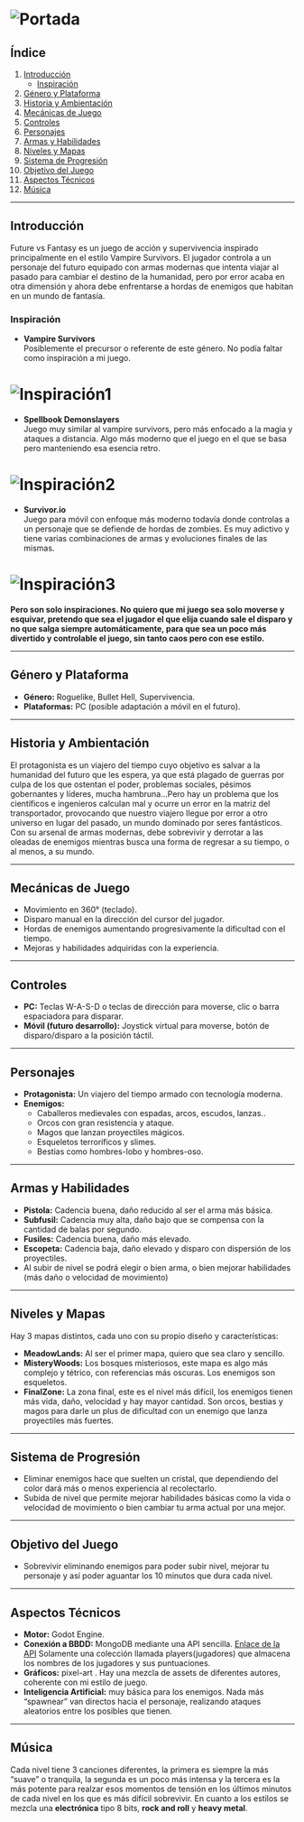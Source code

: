 # ![Portada](./Assets/Inspirations/Portada_tfg.jpg)

## Índice

1. [Introducción](#introducción)
	- [Inspiración](#inspiración)
2. [Género y Plataforma](#género-y-plataforma)
3. [Historia y Ambientación](#historia-y-ambientación)
4. [Mecánicas de Juego](#mecánicas-de-juego)
5. [Controles](#controles)
6. [Personajes](#personajes)
7. [Armas y Habilidades](#armas-y-habilidades)
8. [Niveles y Mapas](#niveles-y-mapas)
9. [Sistema de Progresión](#sistema-de-progresión)
10. [Objetivo del Juego](#objetivo-del-juego)
11. [Aspectos Técnicos](#aspectos-técnicos)
12. [Música](#música)

---

## Introducción

Future vs Fantasy es un juego de acción y supervivencia inspirado principalmente en el estilo Vampire Survivors. El jugador controla a un personaje del futuro equipado con armas modernas que intenta viajar al pasado para cambiar el destino de la humanidad, pero por error acaba en otra dimensión y ahora debe enfrentarse a hordas de enemigos que habitan en un mundo de fantasía.

### Inspiración

- **Vampire Survivors**  
Posiblemente el precursor o referente de este género. No podía faltar como inspiración a mi juego.

# ![Inspiración1](./Assets/Inspirations/Vampire_inspiration.png)

- **Spellbook Demonslayers**  
Juego muy similar al vampire survivors, pero más enfocado a la magia y ataques a distancia. Algo más moderno que el juego en el que se basa pero manteniendo esa esencia retro.

# ![Inspiración2](./Assets/Inspirations/inspiration2.jpg)

- **Survivor.io**  
Juego para móvil con enfoque más moderno todavía donde controlas a un personaje que se defiende de hordas de zombies. Es muy adictivo y tiene varias combinaciones de armas y evoluciones finales de las mismas.
# ![Inspiración3](./Assets/Inspirations/inspiration3.jpeg)

**Pero son solo inspiraciones. No quiero que mi juego sea solo moverse y esquivar, pretendo que sea el jugador el que elija cuando sale el disparo y no que salga siempre automáticamente, para que sea un poco más divertido y controlable el juego, sin tanto caos pero con ese estilo.**

---

## Género y Plataforma

- **Género:** Roguelike, Bullet Hell, Supervivencia.  
- **Plataformas:** PC (posible adaptación a móvil en el futuro).

---

## Historia y Ambientación

El protagonista es un viajero del tiempo cuyo objetivo es salvar a la humanidad del futuro que les espera, ya que está plagado de guerras por culpa de los que ostentan el poder, problemas sociales, pésimos gobernantes y líderes, mucha hambruna...Pero hay un problema que los científicos e ingenieros calculan mal y ocurre un error en la matriz del transportador, provocando que nuestro viajero llegue por error a otro universo en lugar del pasado, un mundo dominado por seres fantásticos. Con su arsenal de armas modernas, debe sobrevivir y derrotar a las oleadas de enemigos mientras busca una forma de regresar a su tiempo, o al menos, a su mundo.

---

## Mecánicas de Juego

- Movimiento en 360° (teclado).  
- Disparo manual en la dirección del cursor del jugador. 
- Hordas de enemigos aumentando progresivamente la dificultad con el tiempo.
- Mejoras y habilidades adquiridas con la experiencia.  

---

## Controles

- **PC:** Teclas W-A-S-D o teclas de dirección para moverse, clic o barra espaciadora para disparar.  
- **Móvil (futuro desarrollo):** Joystick virtual para moverse, botón de disparo/disparo a la posición táctil.

---

## Personajes

- **Protagonista:** Un viajero del tiempo armado con tecnología moderna.  
- **Enemigos:**
  - Caballeros medievales con espadas, arcos, escudos, lanzas..  
  - Orcos con gran resistencia y ataque. 
  - Magos que lanzan proyectiles mágicos.  
  - Esqueletos terroríficos y slimes.  
  - Bestias como hombres-lobo y hombres-oso.

---

## Armas y Habilidades

- **Pistola:** Cadencia buena, daño reducido al ser el arma más básica.
- **Subfusil:** Cadencia muy alta, daño bajo que se compensa con la cantidad de balas por segundo.
- **Fusiles:** Cadencia buena, daño más elevado.
- **Escopeta:** Cadencia baja, daño elevado y disparo con dispersión de los proyectiles. 
- Al subir de nivel se podrá elegir o bien arma, o bien mejorar habilidades (más daño o velocidad de movimiento)

---

## Niveles y Mapas

Hay 3 mapas distintos, cada uno con su propio diseño y características:

- **MeadowLands:**  Al ser el primer mapa, quiero que sea claro y sencillo.  
- **MisteryWoods:** Los bosques misteriosos, este mapa es algo más complejo y tétrico, con referencias más oscuras. Los enemigos son esqueletos.
- **FinalZone:** La zona final, este es el nivel más difícil, los enemigos tienen más vida, daño, velocidad y hay mayor cantidad. Son  orcos, bestias y magos para darle un plus de dificultad con un enemigo que lanza proyectiles más fuertes.

---

## Sistema de Progresión

- Eliminar enemigos hace que suelten un cristal, que dependiendo del color dará más o menos experiencia al recolectarlo.
- Subida de nivel que permite mejorar habilidades básicas como la vida o velocidad de movimiento o bien cambiar tu arma actual por una mejor.

---

## Objetivo del Juego

- Sobrevivir eliminando enemigos para poder subir nivel,  mejorar tu personaje y así poder aguantar los 10 minutos que dura cada nivel.

---

## Aspectos Técnicos

- **Motor:** Godot Engine.  
- **Conexión a BBDD:** MongoDB mediante una API sencilla. [Enlace de la API](https://github.com/Ang3l1llo/API_PSP)
Solamente una colección llamada players(jugadores) que almacena los nombres de los jugadores y sus puntuaciones.
- **Gráficos:** pixel-art . Hay una mezcla de assets de diferentes autores, coherente con mi estilo de juego. 
- **Inteligencia Artificial:** muy básica para los enemigos. Nada más “spawnear” van directos hacia el personaje, realizando ataques aleatorios entre los posibles que tienen.

---

## Música

Cada nivel tiene 3 canciones diferentes, la primera es siempre la más “suave” o tranquila, la segunda es un poco más intensa y la tercera es la más potente para realzar esos momentos de tensión en los últimos minutos de cada nivel en los que es más difícil sobrevivir. En cuanto a los estilos se mezcla una **electrónica** tipo 8 bits, **rock and roll** y **heavy metal**.
